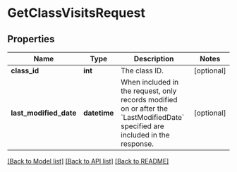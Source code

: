 # GetClassVisitsRequest

## Properties
Name | Type | Description | Notes
------------ | ------------- | ------------- | -------------
**class_id** | **int** | The class ID. | [optional] 
**last_modified_date** | **datetime** | When included in the request, only records modified on or after the &#x60;LastModifiedDate&#x60; specified are included in the response. | [optional] 

[[Back to Model list]](../README.md#documentation-for-models) [[Back to API list]](../README.md#documentation-for-api-endpoints) [[Back to README]](../README.md)


